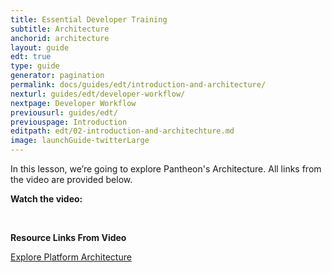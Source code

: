 ```yaml
---
title: Essential Developer Training
subtitle: Architecture
anchorid: architecture
layout: guide
edt: true
type: guide
generator: pagination
permalink: docs/guides/edt/introduction-and-architecture/
nexturl: guides/edt/developer-workflow/
nextpage: Developer Workflow
previousurl: guides/edt/
previouspage: Introduction
editpath: edt/02-introduction-and-architechture.md
image: launchGuide-twitterLarge
---
```


In this lesson, we’re going to explore Pantheon's Architecture.
All links from the video are provided below.

**Watch the video:**

<Youtube src="IQ837g3DLA0" title="REPLACEME" />

<br />

**Resource Links From Video**

[Explore Platform Architecture](https://pantheon.io/docs/platform/)



